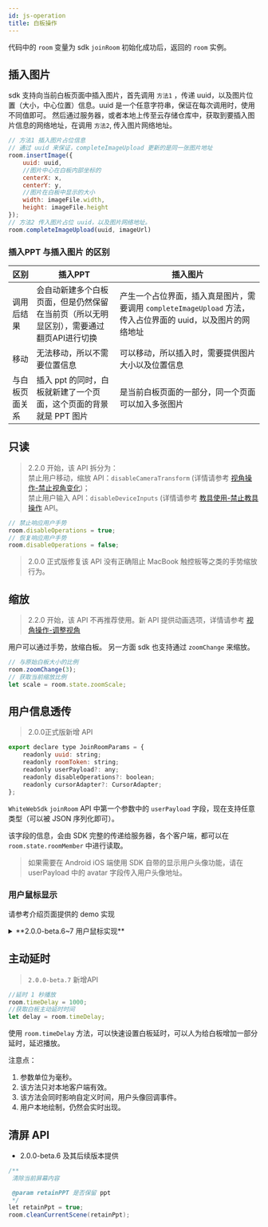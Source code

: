 ```yaml
---
id: js-operation
title: 白板操作
---
```


代码中的 `room` 变量为 sdk `joinRoom` 初始化成功后，返回的 `room` 实例。

## 插入图片

sdk 支持向当前白板页面中插入图片，首先调用 `方法1` ，传递 uuid，以及图片位置（大小，中心位置）信息。uuid 是一个任意字符串，保证在每次调用时，使用不同值即可。
然后通过服务器，或者本地上传至云存储仓库中，获取到要插入图片信息的网络地址，在调用 `方法2`, 传入图片网络地址。

```JavaScript
// 方法1 插入图片占位信息
// 通过 uuid 来保证，completeImageUpload 更新的是同一张图片地址
room.insertImage({
    uuid: uuid, 
    //图片中心在白板内部坐标的
    centerX: x, 
    centerY: y, 
    //图片在白板中显示的大小
    width: imageFile.width, 
    height: imageFile.height
});
// 方法2 传入图片占位 uuid，以及图片网络地址。
room.completeImageUpload(uuid, imageUrl)
```

### 插入PPT 与插入图片 的区别

区别| 插入PPT | 插入图片
---------|----------|---------
 调用后结果 | 会自动新建多个白板页面，但是仍然保留在当前页（所以无明显区别），需要通过翻页API进行切换 | 产生一个占位界面，插入真是图片，需要调用 `completeImageUpload` 方法，传入占位界面的 uuid，以及图片的网络地址 |
 移动 | 无法移动，所以不需要位置信息 | 可以移动，所以插入时，需要提供图片大小以及位置信息
 与白板页面关系 | 插入 ppt 的同时，白板就新建了一个页面，这个页面的背景就是 PPT 图片 | 是当前白板页面的一部分，同一个页面可以加入多张图片

## 只读<span class="anchor" id="disableOperations">

>2.2.0 开始，该 API 拆分为：  
禁止用户移动，缩放 API：`disableCameraTransform` (详情请参考 [视角操作-禁止视角变化](./view.md#disableCameraTransform))；  
禁止用户输入 API：`disableDeviceInputs` (详情请参考 [教具使用-禁止教具操作](./tools.md#disableDeviceInputs) API。

```JavaScript
// 禁止响应用户手势
room.disableOperations = true;
// 恢复响应用户手势
room.disableOperations = false;
```

>2.0.0 正式版修复该 API 没有正确阻止 MacBook 触控板等之类的手势缩放行为。

## 缩放

>2.2.0 开始，该 API 不再推荐使用。新 API 提供动画选项，详情请参考 [视角操作-调整视角](./view.md#moveCamera)

用户可以通过手势，放缩白板。
另一方面 sdk 也支持通过 `zoomChange` 来缩放。

```javascript
// 与原始白板大小的比例
room.zoomChange(3);
// 获取当前缩放比例
let scale = room.state.zoomScale;
```

## 用户信息透传

>2.0.0正式版新增 API

```Javascript
export declare type JoinRoomParams = {
    readonly uuid: string;
    readonly roomToken: string;
    readonly userPayload?: any;
    readonly disableOperations?: boolean;
    readonly cursorAdapter?: CursorAdapter;
};
```

`WhiteWebSdk` `joinRoom` API 中第一个参数中的 `userPayload` 字段，现在支持任意类型（可以被 JSON 序列化即可）。

该字段的信息，会由 SDK 完整的传递给服务器，各个客户端，都可以在 `room.state.roomMember` 中进行读取。
>如果需要在 Android iOS 端使用 SDK 自带的显示用户头像功能，请在 userPayload 中的 avatar 字段传入用户头像地址。

### 用户鼠标显示

请参考介绍页面提供的 demo 实现

<details><summary>**2.0.0-beta.6~7 用户鼠标实现**</summary>

#### 1. 传入用户信息

在调用 sdk `joinRoom` API 时，额外传入 `userPayload` 字段。其中 userId 应为唯一值，否则，同一个 userid，先加入房间的用户会被后来的用户踢出房间。
具体字段为下面配置:

```Typescript
export type UserPayload = {
    //id 为遗留值，直接填0即可
    readonly id: number;
    readonly nickName: string;
    readonly avatar?: string;
    readonly userId: string;
};
```

#### 2. 读取用户信息

该信息会保存在 `room.state.roomMembers` 中， roomMembers 为数组，其中元素为以下格式。

```Typescript
export type RoomMember = {
    readonly memberId: number;
    readonly isRtcConnected: boolean;
    readonly information?: MemberInformation;
};
```

传入的 UserPayload 会对应转换在 `RoomMember` 的 `information` 字段中。memberId 则是 sdk 服务器，根据用户加入顺序分配的一个递增数字。

#### 3. 更新用户头像信息

当用户进行移动时，sdk 会回调创建 sdk 时，传入的 `onCursorViewsUpdate` 方法。

```Typescript
export type CursorUpdateDescription = {
    appearSet: CursorView[];
    disappearSet: CursorView[];
    updateSet: CursorView[];
};

export type CursorView = {
    readonly memberId: number;
    readonly x: number;
    readonly y: number;
};

```

该回调方法会返回一个 `CursorUpdateDescription` 结构。里面的用户信息，分为三种，分别为：出现的用户信息集合，消息的用户信息集合，更新的用户信息集合。

每个用户信息的具体内容，都在 `CursorView` ，可以根据 `memberId` 从 `room.state.roomMembers` 查找到对应的用户信息。

`x,y` 则是，该用户在白板上的位置。该坐标点的坐标原点，为白板左上角。x，y 则为用户坐标点距离白板左上角的位置。对应的，白板右下角坐标点，x，y 数值，即为白板的宽高。

推荐实现思路：在白板 div 之上，盖一层同样大小的 div，将 用户头像放在该 div 上。

以下为可以使用的 less 文件

```less
//覆盖在白板之上的 div
.user-cursor-layout {

  pointer-events: none;

  z-index: 4;
  position: absolute;
  top: 0;
  bottom: 0;
  left: 0;
  right: 0;

  > * {
    position: absolute;
  }
}

//用户头像
.user-cursor-inner {
  width: 32px;
  height: 32px;
  border-radius: 50%;
}

//用户图片
.user-cursor-img {
  width: 28px;
  height: 28px;
  border-radius: 14px;
  margin: 2px;
}

.user-cursor-tool {
  width: 16px;
  height: 16px;
  position: absolute;
  border-radius: 8px;
  border: 1px solid #FFFFFF;
  box-sizing: border-box;
  margin-top: -14px;
  margin-left: 16px;
  z-index: 10;
  display: flex;
  justify-content: center;
  align-items: center;
}
```

</details>

## 主动延时

>`2.0.0-beta.7` 新增API

```JavaScript
//延时 1 秒播放
room.timeDelay = 1000;
//获取白板主动延时时间
let delay = room.timeDelay;
```

使用 `room.timeDelay` 方法，可以快速设置白板延时，可以人为给白板增加一部分延时，延迟播放。

注意点：

1. 参数单位为毫秒。
1. 该方法只对本地客户端有效。
1. 该方法会同时影响自定义时间，用户头像回调事件。
1. 用户本地绘制，仍然会实时出现。

## 清屏 API

* 2.0.0-beta.6 及其后续版本提供

```Java
/**
 清除当前屏幕内容

 @param retainPPT 是否保留 ppt
 */
let retainPpt = true;
room.cleanCurrentScene(retainPpt);
```
